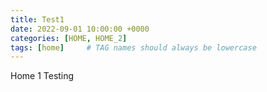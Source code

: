 ```yaml
---
title: Test1
date: 2022-09-01 10:00:00 +0000
categories: [HOME, HOME_2]
tags: [home]     # TAG names should always be lowercase
---
```

Home 1 Testing

